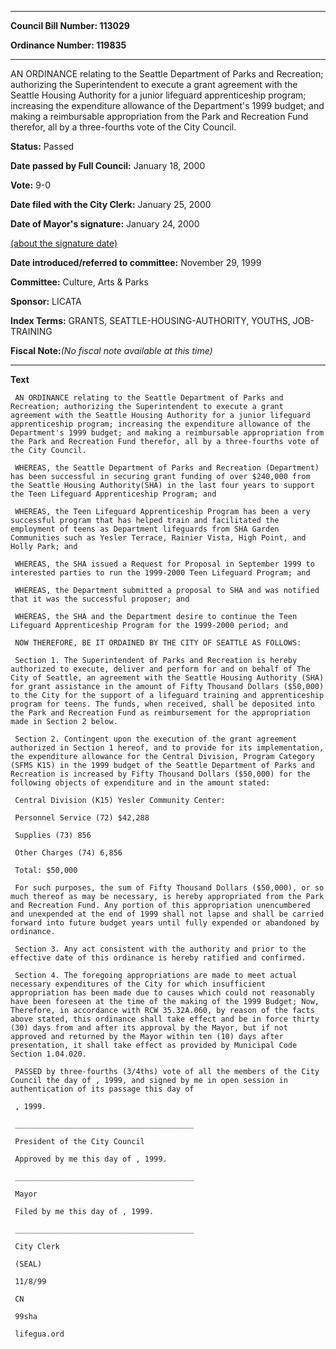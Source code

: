 

********

**Council Bill Number: 113029**
   
**Ordinance Number: 119835**
********

 AN ORDINANCE relating to the Seattle Department of Parks and Recreation; authorizing the Superintendent to execute a grant agreement with the Seattle Housing Authority for a junior lifeguard apprenticeship program; increasing the expenditure allowance of the Department's 1999 budget; and making a reimbursable appropriation from the Park and Recreation Fund therefor, all by a three-fourths vote of the City Council.

**Status:** Passed
   
**Date passed by Full Council:** January 18, 2000
   
**Vote:** 9-0
   
**Date filed with the City Clerk:** January 25, 2000
   
**Date of Mayor's signature:** January 24, 2000
   
[(about the signature date)](/~public/approvaldate.htm)
   
   
   
**Date introduced/referred to committee:** November 29, 1999
   
**Committee:** Culture, Arts & Parks
   
**Sponsor:** LICATA
   
   
**Index Terms:** GRANTS, SEATTLE-HOUSING-AUTHORITY, YOUTHS, JOB-TRAINING

**Fiscal Note:**_(No fiscal note available at this time)_

********

**Text**
   
```
 AN ORDINANCE relating to the Seattle Department of Parks and Recreation; authorizing the Superintendent to execute a grant agreement with the Seattle Housing Authority for a junior lifeguard apprenticeship program; increasing the expenditure allowance of the Department's 1999 budget; and making a reimbursable appropriation from the Park and Recreation Fund therefor, all by a three-fourths vote of the City Council.

 WHEREAS, the Seattle Department of Parks and Recreation (Department) has been successful in securing grant funding of over $240,000 from the Seattle Housing Authority(SHA) in the last four years to support the Teen Lifeguard Apprenticeship Program; and

 WHEREAS, the Teen Lifeguard Apprenticeship Program has been a very successful program that has helped train and facilitated the employment of teens as Department lifeguards from SHA Garden Communities such as Yesler Terrace, Rainier Vista, High Point, and Holly Park; and

 WHEREAS, the SHA issued a Request for Proposal in September 1999 to interested parties to run the 1999-2000 Teen Lifeguard Program; and

 WHEREAS, the Department submitted a proposal to SHA and was notified that it was the successful proposer; and

 WHEREAS, the SHA and the Department desire to continue the Teen Lifeguard Apprenticeship Program for the 1999-2000 period; and

 NOW THEREFORE, BE IT ORDAINED BY THE CITY OF SEATTLE AS FOLLOWS:

 Section 1. The Superintendent of Parks and Recreation is hereby authorized to execute, deliver and perform for and on behalf of The City of Seattle, an agreement with the Seattle Housing Authority (SHA) for grant assistance in the amount of Fifty Thousand Dollars ($50,000) to the City for the support of a lifeguard training and apprenticeship program for teens. The funds, when received, shall be deposited into the Park and Recreation Fund as reimbursement for the appropriation made in Section 2 below.

 Section 2. Contingent upon the execution of the grant agreement authorized in Section 1 hereof, and to provide for its implementation, the expenditure allowance for the Central Division, Program Category (SFMS K15) in the 1999 budget of the Seattle Department of Parks and Recreation is increased by Fifty Thousand Dollars ($50,000) for the following objects of expenditure and in the amount stated:

 Central Division (K15) Yesler Community Center:

 Personnel Service (72) $42,288

 Supplies (73) 856

 Other Charges (74) 6,856

 Total: $50,000

 For such purposes, the sum of Fifty Thousand Dollars ($50,000), or so much thereof as may be necessary, is hereby appropriated from the Park and Recreation Fund. Any portion of this appropriation unencumbered and unexpended at the end of 1999 shall not lapse and shall be carried forward into future budget years until fully expended or abandoned by ordinance.

 Section 3. Any act consistent with the authority and prior to the effective date of this ordinance is hereby ratified and confirmed.

 Section 4. The foregoing appropriations are made to meet actual necessary expenditures of the City for which insufficient appropriation has been made due to causes which could not reasonably have been foreseen at the time of the making of the 1999 Budget; Now, Therefore, in accordance with RCW 35.32A.060, by reason of the facts above stated, this ordinance shall take effect and be in force thirty (30) days from and after its approval by the Mayor, but if not approved and returned by the Mayor within ten (10) days after presentation, it shall take effect as provided by Municipal Code Section 1.04.020.

 PASSED by three-fourths (3/4ths) vote of all the members of the City Council the day of , 1999, and signed by me in open session in authentication of its passage this day of

 , 1999.

 ________________________________________

 President of the City Council

 Approved by me this day of , 1999.

 ________________________________________

 Mayor

 Filed by me this day of , 1999.

 ________________________________________

 City Clerk

 (SEAL)

 11/8/99

 CN

 99sha

 lifegua.ord

```
